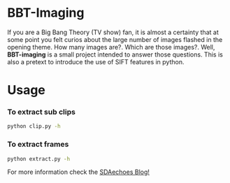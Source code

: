 # BBT-Imaging

If you are a Big Bang Theory (TV show) fan, it is almost a certainty that at some point you felt curios about the large number of images flashed in the opening theme. How many images are?. Which are those images?. Well, **BBT-imaging** is a small project intended to answer those questions. This is also a pretext to introduce the use of SIFT features in python.

# Usage

### To extract sub clips
```bash
python clip.py -h
```

### To extract frames
```bash
python extract.py -h
```

For more information check the [SDAechoes Blog!](http://sdaechoes.com)
